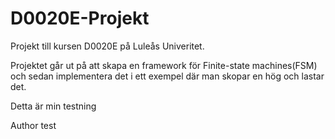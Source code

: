 # D0020E-Projekt
Projekt till kursen D0020E på Luleås Univeritet.

Projektet går ut på att skapa en framework för Finite-state machines(FSM) 
och sedan implementera det i ett exempel där man skopar en hög och lastar det.

Detta är min testning

Author test